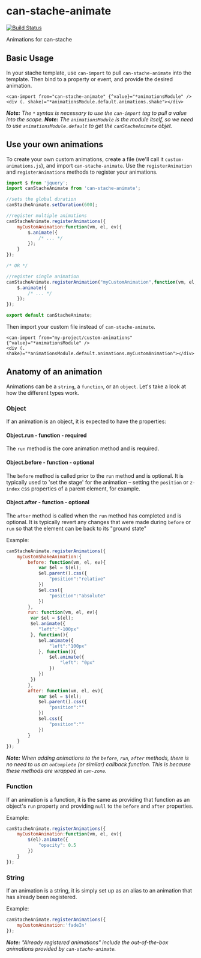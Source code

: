 # can-stache-animate

[![Build Status](https://travis-ci.org/canjs/can-stache-animate.png?branch=master)](https://travis-ci.org/canjs/can-stache-animate)

Animations for can-stache

## Basic Usage

In your stache template, use `can-import` to pull `can-stache-animate` into the template.
Then bind to a property or event, and provide the desired animation.
```
<can-import from="can-stache-animate" {^value}="*animationsModule" />
<div (. shake)="*animationsModule.default.animations.shake"></div>
```
_**Note:** The `*` syntax is necessary to use the `can-import` tag to pull a value into the scope._
_**Note:** The `animationsModule` is the module itself, so we need to use `animationsModule.default` to get the `canStacheAnimate` objet._

## Use your own animations

To create your own custom animations, create a file (we'll call it `custom-animations.js`),
and import `can-stache-animate`.  Use the `registerAnimation` and `registerAnimations` methods to register your animations.

```js
import $ from 'jquery';
import canStacheAnimate from 'can-stache-animate';

//sets the global duration
canStacheAnimate.setDuration(600);

//register multiple animations
canStacheAnimate.registerAnimations({
	myCustomAnimation:function(vm, el, ev){
		$.animate({
			/* ... */	
		});
	}
});

/* OR */

//register single animation
canStacheAnimate.registerAnimation("myCustomAnimation",function(vm, el, ev){
	$.animate({
		/* ... */	
	});
});

export default canStacheAnimate;

```

Then import your custom file instead of `can-stache-animate`.
```
<can-import from="my-project/custom-animations" {^value}="*animationsModule" />
<div (. shake)="*animationsModule.default.animations.myCustomAnimation"></div>
```


## Anatomy of an animation

Animations can be a `string`, a `function`, or an `object`.  Let's take a look at how the different types work.

### Object
If an animation is an object, it is expected to have the properties:

#### Object.run - function - required
The `run` method is the core animation method and is required.

#### Object.before - function - optional
The `before` method is called prior to the `run` method and is optional.  It is typically used to 'set the stage' for the animation – setting the `position` or `z-index` css properties of a parent element, for example.

#### Object.after - function - optional
The `after` method is called when the `run` method has completed and is optional.  It is typically revert any changes that were made during `before` or `run` so that the element can be back to its "ground state"

Example:
```js
canStacheAnimate.registerAnimations({
	myCustomShakeAnimation:{
		before: function(vm, el, ev){
			var $el = $(el);
			$el.parent().css({
				"position":"relative"
			})
			$el.css({
				"position":"absolute"
			})
		},
		run: function(vm, el, ev){
		 var $el = $(el);
		 $el.animate({
		 	"left":"-100px"
		 }, function(){
		 	$el.animate({
		 		"left":"100px"
		 	}, function(){
		 		$el.animate({
		 			"left": "0px"
		 		})
		 	})
		 })
		},
		after: function(vm, el, ev){
			var $el = $(el);
			$el.parent().css({
				"position":""
			})
			$el.css({
				"position":""
			})
		}
	}
});
```

_**Note:** When adding animations to the `before`, `run`, `after` methods, there is no need to us an `onComplete` (or similar) callback function.  This is because these methods are wrapped in `can-zone`._

### Function
If an animation is a function, it is the same as providing that function as an object's `run` property and providing `null` to the `before` and `after` properties.

Example:
```js
canStacheAnimate.registerAnimations({
	myCustomAnimation:function(vm, el, ev){
		$(el).animate({
			"opacity": 0.5
		})
	}
});
```

### String
If an animation is a string, it is simply set up as an alias to an animation that has already been registered.  

Example:
```js
canStacheAnimate.registerAnimations({
	myCustomAnimation:'fadeIn'
});
```
_**Note:** "Already registered animations" include the out-of-the-box animations provided by `can-stache-animate`._
